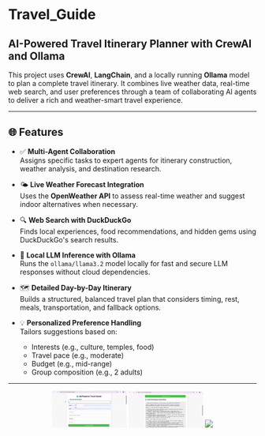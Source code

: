 # Travel_Guide
## AI-Powered Travel Itinerary Planner with CrewAI and Ollama

This project uses **CrewAI**, **LangChain**, and a locally running **Ollama** model to plan a complete travel itinerary. It combines live weather data, real-time web search, and user preferences through a team of collaborating AI agents to deliver a rich and weather-smart travel experience.

---

## 🌐 Features

- ✅ **Multi-Agent Collaboration**  
  Assigns specific tasks to expert agents for itinerary construction, weather analysis, and destination research.

- 🌤️ **Live Weather Forecast Integration**  
  Uses the **OpenWeather API** to assess real-time weather and suggest indoor alternatives when necessary.

- 🔍 **Web Search with DuckDuckGo**  
  Finds local experiences, food recommendations, and hidden gems using DuckDuckGo's search results.

- 🧠 **Local LLM Inference with Ollama**  
  Runs the `ollama/llama3.2` model locally for fast and secure LLM responses without cloud dependencies.

- 🗺️ **Detailed Day-by-Day Itinerary**  
  Builds a structured, balanced travel plan that considers timing, rest, meals, transportation, and fallback options.

- 💡 **Personalized Preference Handling**  
  Tailors suggestions based on:
  - Interests (e.g., culture, temples, food)
  - Travel pace (e.g., moderate)
  - Budget (e.g., mid-range)
  - Group composition (e.g., 2 adults)

---
<p align="center">
  <img src="demo/travel_guide_demo1.gif" width="30%" />
  <img src="demo/travel_guide_demo2.gif" width="30%" />
  <img src="demo/travel_guide_demo3.gif" width="30%" />
</p>
